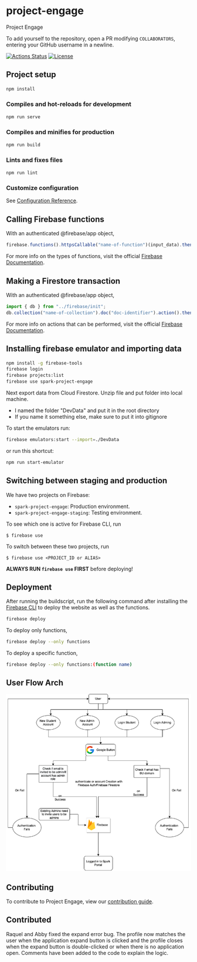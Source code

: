 # project-engage

Project Engage

To add yourself to the repository, open a PR modifying `COLLABORATORS`, entering your GitHub username in a newline.

[![Actions Status](https://github.com/BU-Spark/project-engage/workflows/Build/badge.svg)](https://github.com/BU-Spark/project-engage/actions)
[![License](http://img.shields.io/badge/License-MIT-brightgreen.svg)](./LICENSE)

## Project setup

```bash
npm install
```

### Compiles and hot-reloads for development

```bash
npm run serve
```

### Compiles and minifies for production

```bash
npm run build
```

### Lints and fixes files

```bash
npm run lint
```

### Customize configuration

See [Configuration Reference](https://cli.vuejs.org/config/).

## Calling Firebase functions

With an authenticated @firebase/app object,

```javascript
firebase.functions().httpsCallable("name-of-function")(input_data).then(data => {...})
```

For more info on the types of functions, visit the official [Firebase Documentation](https://firebase.google.com/docs/functions).

## Making a Firestore transaction

With an authenticated @firebase/app object,

```javascript
import { db } from "../firebase/init";
db.collection("name-of-collection").doc("doc-identifier").action().then(data => {...})
```

For more info on actions that can be performed, visit the official [Firebase Documentation](https://firebase.google.com/docs/firestore).

## Installing firebase emulator and importing data
```bash
npm install -g firebase-tools
firebase login
firebase projects:list
firebase use spark-project-engage
```

Next export data from Cloud Firestore.
Unzip file and put folder into local machine.
- I named the folder "DevData" and put it in the root directory
- If you name it something else, make sure to put it into gitignore

To start the emulators run:
```bash
firebase emulators:start --import=./DevData
```
or run this shortcut:
```bash
npm run start-emulator
```

## Switching between staging and production

We have two projects on Firebase:

- `spark-project-engage`: Production environment.
- `spark-project-engage-staging`: Testing environment.

To see which one is active for Firebase CLI, run
```
$ firebase use
```

To switch between these two projects, run
```
$ firebase use <PROJECT_ID or ALIAS> 
```

**ALWAYS RUN `firebase use` FIRST** before deploying!

## Deployment

After running the buildscript, run the following command after installing the [Firebase CLI](https://firebase.google.com/docs/cli) to deploy the website as well as the functions.

```bash
firebase deploy
```

To deploy only functions,

```bash
firebase deploy --only functions
```

To deploy a specific function,

```bash
firebase deploy --only functions:(function name)
```

## User Flow Arch
![](/src/assets/userflow.png)

## Contributing

To contribute to Project Engage, view our [contribution guide](https://github.com/BU-Spark/project-engage/blob/master/CONTRIBUTING.md).

## Contributed
Raquel and Abby fixed the expand error bug. The profile now matches the user when the application expand button is clicked and the profile closes when the expand button is double-clicked or when there is no application open. Comments have been added to the code to explain the logic. 


